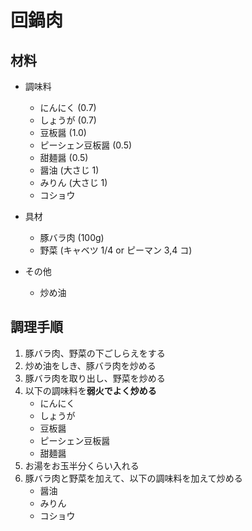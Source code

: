 # 回鍋肉


## 材料
- 調味料
    - にんにく (0.7)
    - しょうが (0.7)
    - 豆板醤 (1.0)
    - ピーシェン豆板醤 (0.5)
    - 甜麺醤 (0.5)
    - 醤油 (大さじ 1)
    - みりん (大さじ 1)
    - コショウ

- 具材
    - 豚バラ肉 (100g)
    - 野菜 (キャベツ 1/4 or ピーマン 3,4 コ)

- その他
    - 炒め油

## 調理手順
1. 豚バラ肉、野菜の下ごしらえをする
2. 炒め油をしき、豚バラ肉を炒める
3. 豚バラ肉を取り出し、野菜を炒める
4. 以下の調味料を**弱火でよく炒める**
    - にんにく
    - しょうが
    - 豆板醤
    - ピーシェン豆板醤
    - 甜麺醤
5. お湯をお玉半分くらい入れる
6. 豚バラ肉と野菜を加えて、以下の調味料を加えて炒める
    - 醤油
    - みりん
    - コショウ

